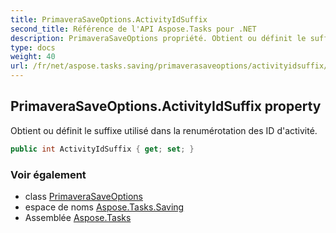 ```yaml
---
title: PrimaveraSaveOptions.ActivityIdSuffix
second_title: Référence de l'API Aspose.Tasks pour .NET
description: PrimaveraSaveOptions propriété. Obtient ou définit le suffixe utilisé dans la renumérotation des ID dactivité.
type: docs
weight: 40
url: /fr/net/aspose.tasks.saving/primaverasaveoptions/activityidsuffix/
---
```

## PrimaveraSaveOptions.ActivityIdSuffix property

Obtient ou définit le suffixe utilisé dans la renumérotation des ID d'activité.

```csharp
public int ActivityIdSuffix { get; set; }
```

### Voir également

* class [PrimaveraSaveOptions](../)
* espace de noms [Aspose.Tasks.Saving](../../primaverasaveoptions/)
* Assemblée [Aspose.Tasks](../../../)


